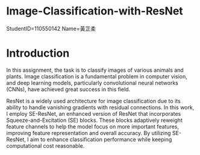 # Image-Classification-with-ResNet
StudentID=110550142
Name=黃芷柔

# Introduction
In this assignment, the task is to classify images of various animals and plants. Image classification is a fundamental problem in computer vision, and deep learning models, particularly convolutional neural networks (CNNs), have achieved great success in this field.  

ResNet is a widely used architecture for image classification due to its ability to handle vanishing gradients with residual connections. In this work, I employ SE-ResNet, an enhanced version of ResNet that incorporates Squeeze-and-Excitation (SE) blocks. These blocks adaptively reweight feature channels to help the model focus on more important features, improving feature representation and overall accuracy.
By utilizing SE-ResNet, I aim to enhance classification performance while keeping computational cost reasonable.

